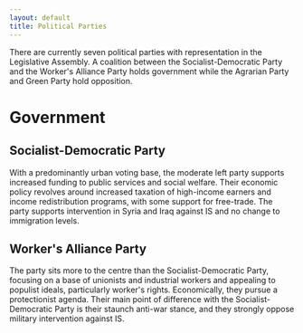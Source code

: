 ```yaml
---
layout: default
title: Political Parties
---
```


There are currently seven political parties with representation in the
Legislative Assembly. A coalition between the Socialist-Democratic Party and the
Worker's Alliance Party holds government while the Agrarian Party and Green
Party hold opposition.

# Government

## Socialist-Democratic Party

With a predominantly urban voting base, the moderate left party supports
increased funding to public services and social welfare. Their economic policy
revolves around increased taxation of high-income earners and income
redistribution programs, with some support for free-trade. The party supports
intervention in Syria and Iraq against IS and no change to immigration levels.

## Worker's Alliance Party

The party sits more to the centre than the Socialist-Democratic Party, focusing
on a base of unionists and industrial workers and appealing to populist ideals,
particularly worker's rights. Economically, they pursue a protectionist agenda.
Their main point of difference with the Socialist-Democratic Party is their
staunch anti-war stance, and they strongly oppose military intervention against
IS.
